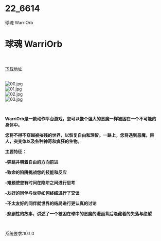 # 22_6614
球魂 WarriOrb
# 球魂 WarriOrb
 <br/></br>
[下载地址](https://www.switch520.cc/article/6614 "下载地址")
<br/></br>

<p><img title="00.jpg" src="https://www.switch520.cc/muke_img/2022_03_24_808d70b18fce5.jpg" alt="00.jpg"><br>
<img title="01.jpg" src="https://www.switch520.cc/muke_img/2022_03_24_44fe2a3a1b8cc.jpg" alt="01.jpg"><br>
<img title="02.jpg" src="https://www.switch520.cc/muke_img/2022_03_24_22f3374e27e12.jpg" alt="02.jpg"><br>
<img title="03.jpg" src="https://www.switch520.cc/muke_img/2022_03_24_415779763736b.jpg" alt="03.jpg"></p>
<p>&nbsp;</p>
<p><strong>WarriOrb是一款动作平台游戏，您可以像个强大的恶魔一样被困在一个不可能的身体中。</strong></p>
<p><strong>您将不得不穿越被摧残的世界，以恢复自由和理智。一路上，您将遇到恶魔，巨人，突变体以及各种神奇和疯狂的生物。</strong></p>
<p><strong>主要特征：</strong></p>
<p><strong>-弹跳并朝着自由的方向前进</strong></p>
<p><strong>-致命的陷阱挑战您的技能和反应</strong></p>
<p><strong>-难题使您有时间在陷阱之间进行思考</strong></p>
<p><strong>-友好的同伴与世界如何终结进行了交谈</strong></p>
<p><strong>-不太友好的同伴就世界的结局进行更认真的讨论</strong></p>
<p><strong>-悲剧性的故事，讲述了一个被困在球中的恶魔的漫画背后隐藏着的失落与绝望</strong></p>
<p>&nbsp;</p>
<p>系统要求:10.1.0</p>



<p>&nbsp;</p>
